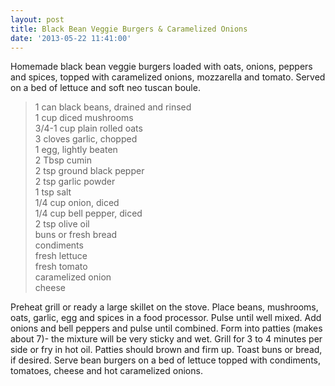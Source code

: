 ```yaml
---
layout: post
title: Black Bean Veggie Burgers & Caramelized Onions
date: '2013-05-22 11:41:00'
---
```


Homemade black bean veggie burgers loaded with oats, onions, peppers and spices, topped with caramelized onions, mozzarella and tomato. Served on a bed of lettuce and soft neo tuscan boule.  

> 1 can black beans, drained and rinsed    
> 1 cup diced mushrooms    
> 3/4-1 cup plain rolled oats    
> 3 cloves garlic, chopped    
> 1 egg, lightly beaten    
> 2 Tbsp cumin    
> 2 tsp ground black pepper    
> 2 tsp garlic powder    
> 1 tsp salt    
> 1/4 cup onion, diced    
> 1/4 cup bell pepper, diced    
> 2 tsp olive oil    
> buns or fresh bread    
> condiments    
> fresh lettuce    
> fresh tomato    
> caramelized onion    
> cheese    

Preheat grill or ready a large skillet on the stove. Place beans, mushrooms, oats, garlic, egg and spices in a food processor. Pulse until well mixed. Add onions and bell peppers and pulse until combined. Form into patties (makes about 7)- the mixture will be very sticky and wet.
Grill for 3 to 4 minutes per side or fry in hot oil. Patties should brown and firm up.
Toast buns or bread, if desired. Serve bean burgers on a bed of lettuce topped with condiments, tomatoes, cheese and hot caramelized onions.
